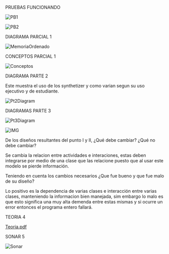 PRUEBAS FUNCIONANDO

![PB1](https://user-images.githubusercontent.com/78450705/116008457-455b5880-a5da-11eb-8e2e-92612a7c99a6.png)

![PB2](https://user-images.githubusercontent.com/78450705/116008458-47251c00-a5da-11eb-8be3-cb060b414983.png)


DIAGRAMA PARCIAL 1

![MemoriaOrdenado](https://user-images.githubusercontent.com/78450705/116008470-573cfb80-a5da-11eb-863b-dfebe59c0719.jpg)

CONCEPTOS PARCIAL 1

![Conceptos](https://user-images.githubusercontent.com/78450705/116008477-6459ea80-a5da-11eb-9543-23e1619d38fe.png)

DIAGRAMA PARTE 2

Este muestra el uso de los synthetizer y como varian segun su uso ejecutivo y de estudiante.

![Pt2Diagram](https://user-images.githubusercontent.com/78450705/116008498-85224000-a5da-11eb-8357-eb40046e20c9.png)

DIAGRAMAS PARTE 3

![Pt3Diagram](https://user-images.githubusercontent.com/78450705/116008531-adaa3a00-a5da-11eb-95d0-2392cda77c52.png)

![IMG](https://user-images.githubusercontent.com/78450705/116008537-b8fd6580-a5da-11eb-9d8d-007dc10f2f7e.png)

De los diseños resultantes del punto I y II, ¿Qué debe cambiar? ¿Qué no debe cambiar?

Se cambia la relacion entre actividades e interaciones, estas deben integrarse por medio de una clase que las relacione puesto que al usar este modelo se pierde información.

Teniendo en cuenta los cambios necesarios ¿Que fue bueno y que fue malo de su diseño?

Lo positivo es la dependencia de varias clases e interacción entre varias clases, manteniendo la informacion bien manejada, sim embargo lo malo es que esto significa una muy alta demenda entre estas mismas y si ocurre un error entonces el programa entero fallará.

TEORIA 4

[Teoria.pdf](https://github.com/Lamermelada42/PARCIAL_CORRECCION/files/6372950/Teoria.pdf)

SONAR 5

![Sonar](https://user-images.githubusercontent.com/78450705/116010007-1e088980-a5e2-11eb-890c-dcd80cad7ba6.png)
